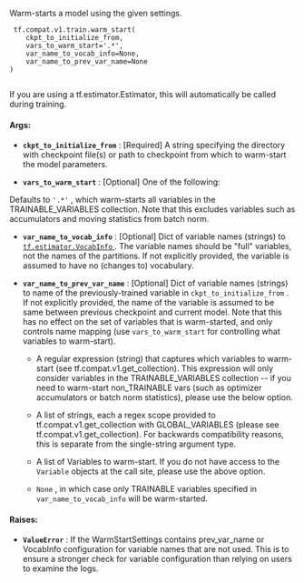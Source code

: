 Warm-starts a model using the given settings.



```
 tf.compat.v1.train.warm_start(
    ckpt_to_initialize_from,
    vars_to_warm_start='.*',
    var_name_to_vocab_info=None,
    var_name_to_prev_var_name=None
)
 
```

If you are using a tf.estimator.Estimator, this will automatically be called
during training.



#### Args:

- **`ckpt_to_initialize_from`** : [Required] A string specifying the directory with
checkpoint file(s) or path to checkpoint from which to warm-start the
model parameters.

- **`vars_to_warm_start`** : [Optional] One of the following:

Defaults to  `'.*'` , which warm-starts all variables in the
TRAINABLE_VARIABLES collection.  Note that this excludes variables such
as accumulators and moving statistics from batch norm.



- **`var_name_to_vocab_info`** : [Optional] Dict of variable names (strings) to
[ `tf.estimator.VocabInfo` ](https://tensorflow.google.cn/api_docs/python/tf/estimator/VocabInfo). The variable names should be "full" variables,
not the names of the partitions.  If not explicitly provided, the variable
is assumed to have no (changes to) vocabulary.



- **`var_name_to_prev_var_name`** : [Optional] Dict of variable names (strings) to
name of the previously-trained variable in  `ckpt_to_initialize_from` . If
not explicitly provided, the name of the variable is assumed to be same
between previous checkpoint and current model.  Note that this has no
effect on the set of variables that is warm-started, and only controls
name mapping (use  `vars_to_warm_start`  for controlling what variables to
warm-start).




    - A regular expression (string) that captures which variables to
warm-start (see tf.compat.v1.get_collection).  This expression will only
consider variables in the TRAINABLE_VARIABLES collection -- if you need
to warm-start non_TRAINABLE vars (such as optimizer accumulators or
batch norm statistics), please use the below option.

    - A list of strings, each a regex scope provided to
tf.compat.v1.get_collection with GLOBAL_VARIABLES (please see
tf.compat.v1.get_collection).  For backwards compatibility reasons,
this is separate from the single-string argument type.

    - A list of Variables to warm-start.  If you do not have access to the
 `Variable`  objects at the call site, please use the above option.

    -  `None` , in which case only TRAINABLE variables specified in
 `var_name_to_vocab_info`  will be warm-started.



#### Raises:

- **`ValueError`** : If the WarmStartSettings contains prev_var_name or VocabInfo
configuration for variable names that are not used.  This is to ensure
a stronger check for variable configuration than relying on users to
examine the logs.

